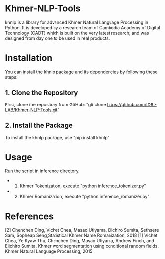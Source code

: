 # Khmer-NLP-Tools
khnlp is a library for advanced Khmer Natural Language Processing in Python. It is developed by a research team of Cambodia Academy of Digital Technology (CADT) which is built on the very latest research, and was designed from day one to be used in real products.

# Installation
You can install the khnlp package and its dependencies by following these steps:

## 1. Clone the Repository
First, clone the repository from GitHub:
"git clone https://github.com/IDRI-LAB/Khmer-NLP-Tools.git"

## 2. Install the Package
To install the khnlp package, use "pip install khnlp"

# Usage
Run the script in inference directory.
* 1. Khmer Tokenization, execute "python inference_tokenizer.py"
* 2. Khmer Romanization, execute "python inference_romanizer.py"

# References
[2] Chenchen Ding, Vichet Chea, Masao Utiyama, Eiichiro Sumita, Sethsere Sam, Sopheap Seng,Statistical Khmer Name Romanization, 2018
[1] Vichet Chea, Ye Kyaw Thu, Chenchen Ding, Masao Utiyama, Andrew Finch, and Eiichiro Sumita. Khmer word segmentation using conditional random fields. Khmer Natural Language Processing, 2015

